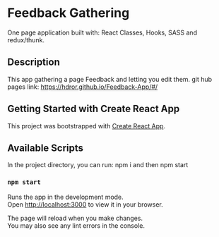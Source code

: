 # Feedback Gathering
One page application built with: React Classes, Hooks, SASS and redux/thunk.

## Description
This app gathering a page Feedback and letting you edit them.
git hub pages link: https://hdror.github.io/Feedback-App/#/

## Getting Started with Create React App

This project was bootstrapped with [Create React App](https://github.com/facebook/create-react-app).

## Available Scripts

In the project directory, you can run: npm i and then npm start

### `npm start`

Runs the app in the development mode.\
Open [http://localhost:3000](http://localhost:3000) to view it in your browser.

The page will reload when you make changes.\
You may also see any lint errors in the console.




